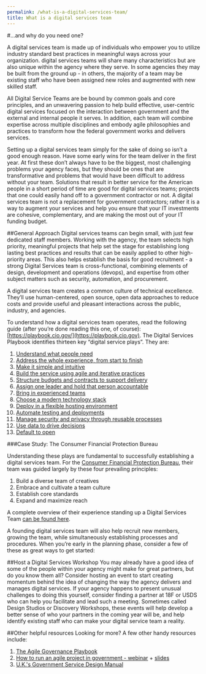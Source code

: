 ```yaml
---
permalink: /what-is-a-digital-services-team/
title: What is a digital services team
---
```

#...and why do you need one?

A digital services team is made up of individuals who empower you to utilize industry standard best practices in meaningful ways across your organization. digital services teams will share many characteristics but are also unique within the agency where they serve. In some agencies they may be built from the ground up - in others, the majority of a team may be existing staff who have been assigned new roles and augmented with new skilled staff. 

All Digital Service Teams are be bound by common goals and core principles, and an unwavering passion to help build effective, user-centric digital services focused on the interaction between government and the external and internal people it serves. In addition, each team will combine expertise across multiple disciplines and embody agile philosophies and practices to transform how the federal government works and delivers services.

Setting up a digital services team simply for the sake of doing so isn’t a good enough reason. Have some early wins for the team deliver in the first year. At first these don’t always have to be the biggest, most challenging problems your agency faces, but they should be ones that are transformative and problems that would have been difficult to address without your team.  Solutions that result in better service for the American people in a short period of time are good for digital services teams; projects that one could easily hand off to a government contractor or not.  A digital services team is not a replacement for government contractors; rather it is a way to augment your services and help you ensure that your IT investments are cohesive, complementary, and are making the most out of your IT funding budget.

##General Approach 
Digital services teams can begin small, with just few dedicated staff members. Working with the agency, the team selects high priority, meaningful projects that help set the stage for establishing long lasting best practices and results that can be easily applied to other high-priority areas. This also helps establish the basis for good recruitment - a strong Digital Services team is cross-functional, combining elements of design, development and operations (devops), and expertise from other subject matters such as security, automation, and procurement.

A digital services team creates a common culture of technical excellence. They’ll use human-centered, open source, open data approaches to reduce costs and provide useful and pleasant interactions across the public, industry, and agencies. 

To understand how a digital services team operates, read the following guide (after you’re done reading this one, of course): [https://playbook.cio.gov/](https://playbook.cio.gov).  The Digital Services Playbook identifies thirteen key “digital service plays”.  They are: 

1. [Understand what people need](https://playbook.cio.gov/#play1)
2. [Address the whole experience, from start to finish](https://playbook.cio.gov/#play2)
3. [Make it simple and intuitive](https://playbook.cio.gov/#play3)
4. [Build the service using agile and iterative practices](https://playbook.cio.gov/#play4)
5. [Structure budgets and contracts to support delivery](https://playbook.cio.gov/#play5)
6. [Assign one leader and hold that person accountable](https://playbook.cio.gov/#play6)
7. [Bring in experienced teams](https://playbook.cio.gov/#play7)
8. [Choose a modern technology stack](https://playbook.cio.gov/#play8)
9. [Deploy in a flexible hosting environment](https://playbook.cio.gov/#play9)
10. [Automate testing and deployments](https://playbook.cio.gov/#play10)
11. [Manage security and privacy through reusable processes](https://playbook.cio.gov/#play11)
12. [Use data to drive decisions](https://playbook.cio.gov/#play12)
13. [Default to open](https://playbook.cio.gov/#play13)

###Case Study: The Consumer Financial Protection Bureau

Understanding these plays are fundamental to successfully establishing a digital services team.  For the [Consumer Financial Protection Bureau](http://www.consumerfinance.gov/), their team was guided largely by these four prevailing principles:

1. Build a diverse team of creatives 
2. Embrace and cultivate a team culture
3. Establish core standards
4. Expand and maximize reach

A complete overview of their experience standing up a Digital Services Team [can be found here](http://www.slideshare.net/molliebates/designing-for-all-of-america-at-the-cfpb-aiga-conference-presentation).

A founding digital services team will also help recruit new members, growing the team, while simultaneously establishing processes and procedures. When you’re early in the planning phase, consider a few of these as great ways to get started:

##Host a Digital Services Workshop
You may already have a good idea of some of the people within your agency might make for great partners, but do you know them all? Consider hosting an event to  start creating momentum behind the idea of changing the way the agency delivers and manages digital services. If your agency happens to present unusual challenges to doing this yourself, consider finding a partner at 18F or USDS who can help you facilitate and lead such a meeting. Sometimes called Design Studios or Discovery Workshops, these events will help develop a better sense of who your partners in the coming year will be, and help identify existing staff who can make your digital service team a reality.

##Other helpful resources
Looking for more?  A few other handy resources include:

1. [The Agile Governance Playbook](http://handbook.agilegovleaders.org/)
2. [How to run an agile project in government - webinar](http://www.digitalgov.gov/2015/01/16/how-to-run-an-agile-project-in-government/) + [slides](https://18f.gsa.gov/assets/docs/How_to_Run_an_Agile_Project_in_Government.pdf)
3. [U.K.'s Government Service Design Manual](https://www.gov.uk/service-manual/agile)